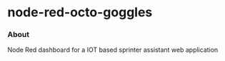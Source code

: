 node-red-octo-goggles
=====================

### About

Node Red dashboard for a IOT based sprinter assistant web application
